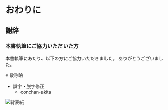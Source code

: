 # おわりに

## 謝辞

### 本書執筆にご協力いただいた方

本書執筆にあたり、以下の方にご協力いただきました。
ありがとうございました。

※ 敬称略

* 誤字・脱字修正
  * conchan-akita


![背表紙](https://dl.dropboxusercontent.com/s/v6zq4lyp06wo6v7/back_cover.png)
